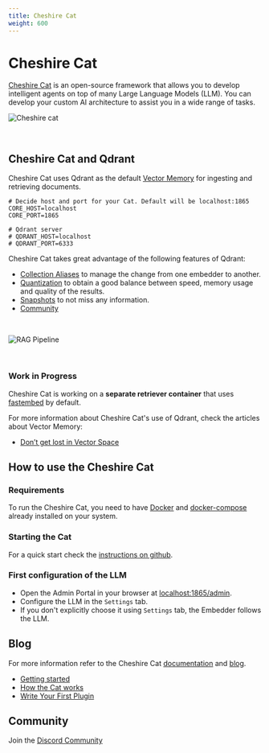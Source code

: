 ```yaml
---
title: Cheshire Cat
weight: 600
---
```


# Cheshire Cat

[Cheshire Cat](https://cheshirecat.ai/) is an open-source framework that allows you to develop intelligent agents on top of many Large Language Models (LLM). You can develop your custom AI architecture to assist you in a wide range of tasks.


![Cheshire cat](https://cheshirecat.ai/wp-content/uploads/2023/11/cat.jpg)

<br>

## Cheshire Cat and Qdrant
Cheshire Cat uses Qdrant as the default [Vector Memory](https://cheshire-cat-ai.github.io/docs/conceptual/memory/vector_memory/) for ingesting and retrieving documents.

```
# Decide host and port for your Cat. Default will be localhost:1865
CORE_HOST=localhost
CORE_PORT=1865

# Qdrant server
# QDRANT_HOST=localhost
# QDRANT_PORT=6333
```

Cheshire Cat takes great advantage of the following features of Qdrant:
* [Collection Aliases](../../concepts/collections/#collection-aliases) to manage the change from one embedder to another.
* [Quantization](../../guides/quantization/) to obtain a good balance between speed, memory usage and quality of the results.
* [Snapshots](../../concepts/snapshots/) to not miss any information.
* [Community](https://discord.com/invite/tdtYvXjC4h)

<br>

![RAG Pipeline](https://cheshirecat.ai/wp-content/uploads/2023/11/stregatto.jpg)

<br>

### Work in Progress
Cheshire Cat is working on a **separate retriever container** that uses [fastembed](https://github.com/qdrant/fastembed) by default.

For more information about Cheshire Cat's use of Qdrant, check the articles about Vector Memory:
* [Don’t get lost in Vector Space](https://cheshirecat.ai/dont-get-lost-in-vector-space/)

## How to use the Cheshire Cat
### Requirements
To run the Cheshire Cat, you need to have [Docker](https://docs.docker.com/engine/install/) and [docker-compose](https://docs.docker.com/compose/install/) already installed on your system.

### Starting the Cat
For a quick start check the [instructions on github](https://github.com/cheshire-cat-ai/core/blob/main/README.md).

### First configuration of the LLM

* Open the Admin Portal in your browser at [localhost:1865/admin](http://localhost:1865/admin).
* Configure the LLM in the `Settings` tab.
* If you don't explicitly choose it using `Settings` tab, the Embedder follows the LLM.

## Blog
For more information refer to the Cheshire Cat [documentation](https://cheshire-cat-ai.github.io/docs/) and [blog](https://cheshirecat.ai/blog/).
* [Getting started](https://cheshirecat.ai/hello-world/)
* [How the Cat works](https://cheshirecat.ai/how-the-cat-works/)
* [Write Your First Plugin](https://cheshirecat.ai/write-your-first-plugin/)

## Community
Join the [Discord Community](https://discord.com/invite/bHX5sNFCYU)
